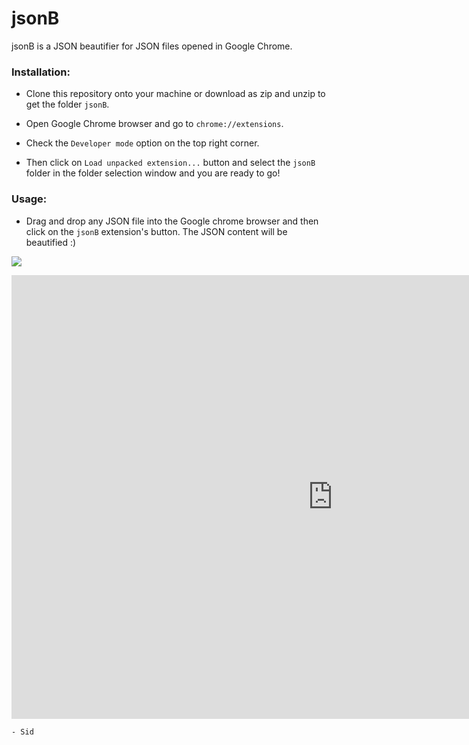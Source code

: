 # jsonB

jsonB is a JSON beautifier for JSON files opened in Google Chrome.

### Installation:

* Clone this repository onto your machine or download as zip and unzip to get the folder `jsonB`.

* Open Google Chrome browser and go to `chrome://extensions`.

* Check the `Developer mode` option on the top right corner.

* Then click on `Load unpacked extension...` button and select the `jsonB` folder in the folder selection window and you are ready to go!

### Usage:

* Drag and drop any JSON file into the Google chrome browser and then click on the `jsonB` extension's button. The JSON content will be beautified :)

![](https://gfycat.com/ifr/UnripeInfantileArgentineruddyduck)

<iframe src='https://gfycat.com/ifr/UnripeInfantileArgentineruddyduck' frameborder='0' scrolling='no' width='1028' height='710' allowfullscreen></iframe>

`- Sid`